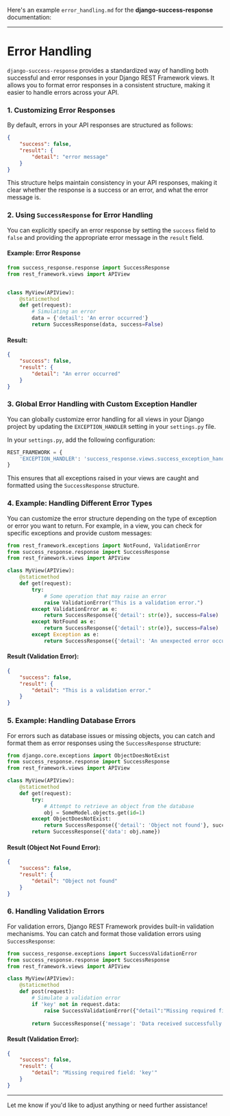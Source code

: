 Here's an example `error_handling.md` for the **django-success-response** documentation:

---

# Error Handling

`django-success-response` provides a standardized way of handling both successful and error responses in your Django REST Framework views. It allows you to format error responses in a consistent structure, making it easier to handle errors across your API.

### 1. Customizing Error Responses

By default, errors in your API responses are structured as follows:

```json
{
    "success": false,
    "result": {
        "detail": "error message"
    }
}
```

This structure helps maintain consistency in your API responses, making it clear whether the response is a success or an error, and what the error message is.

### 2. Using `SuccessResponse` for Error Handling

You can explicitly specify an error response by setting the `success` field to `false` and providing the appropriate error message in the `result` field.

#### Example: Error Response

```python
from success_response.response import SuccessResponse
from rest_framework.views import APIView


class MyView(APIView):
    @staticmethod
    def get(request):
        # Simulating an error
        data = {'detail': 'An error occurred'}
        return SuccessResponse(data, success=False)
```

#### Result:

```json
{
    "success": false,
    "result": {
        "detail": "An error occurred"
    }
}
```

### 3. Global Error Handling with Custom Exception Handler

You can globally customize error handling for all views in your Django project by updating the `EXCEPTION_HANDLER` setting in your `settings.py` file.

In your `settings.py`, add the following configuration:

```python
REST_FRAMEWORK = {
    'EXCEPTION_HANDLER': 'success_response.views.success_exception_handler',
}
```

This ensures that all exceptions raised in your views are caught and formatted using the `SuccessResponse` structure.

### 4. Example: Handling Different Error Types

You can customize the error structure depending on the type of exception or error you want to return. For example, in a view, you can check for specific exceptions and provide custom messages:

```python
from rest_framework.exceptions import NotFound, ValidationError
from success_response.response import SuccessResponse
from rest_framework.views import APIView

class MyView(APIView):
    @staticmethod
    def get(request):
        try:
            # Some operation that may raise an error
            raise ValidationError("This is a validation error.")
        except ValidationError as e:
            return SuccessResponse({'detail': str(e)}, success=False)
        except NotFound as e:
            return SuccessResponse({'detail': str(e)}, success=False)
        except Exception as e:
            return SuccessResponse({'detail': 'An unexpected error occurred.'}, success=False)
```

#### Result (Validation Error):

```json
{
    "success": false,
    "result": {
        "detail": "This is a validation error."
    }
}
```

### 5. Example: Handling Database Errors

For errors such as database issues or missing objects, you can catch and format them as error responses using the `SuccessResponse` structure:

```python
from django.core.exceptions import ObjectDoesNotExist
from success_response.response import SuccessResponse
from rest_framework.views import APIView

class MyView(APIView):
    @staticmethod
    def get(request):
        try:
            # Attempt to retrieve an object from the database
            obj = SomeModel.objects.get(id=1)
        except ObjectDoesNotExist:
            return SuccessResponse({'detail': 'Object not found'}, success=False)
        return SuccessResponse({'data': obj.name})
```

#### Result (Object Not Found Error):

```json
{
    "success": false,
    "result": {
        "detail": "Object not found"
    }
}
```

### 6. Handling Validation Errors

For validation errors, Django REST Framework provides built-in validation mechanisms. You can catch and format those validation errors using `SuccessResponse`:

```python
from success_response.exceptions import SuccessValidationError
from success_response.response import SuccessResponse
from rest_framework.views import APIView

class MyView(APIView):
    @staticmethod
    def post(request):
        # Simulate a validation error
        if 'key' not in request.data:
            raise SuccessValidationError({"detail":"Missing required field: 'key'"})
        
        return SuccessResponse({'message': 'Data received successfully'})
```

#### Result (Validation Error):

```json
{
    "success": false,
    "result": {
        "detail": "Missing required field: 'key'"
    }
}
```

---

Let me know if you'd like to adjust anything or need further assistance!